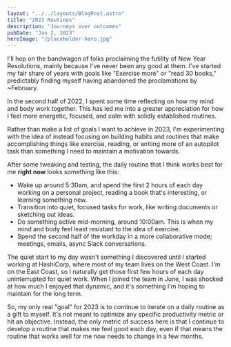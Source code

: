 ```yaml
---
layout: "../../layouts/BlogPost.astro"
title: "2023 Routines"
description: "Journeys over outcomes"
pubDate: "Jan 2, 2023"
heroImage: "/placeholder-hero.jpg"
---
```


I'll hop on the bandwagon of folks proclaiming the futility of New Year Resolutions, mainly because I've never been any good at them. I've started my fair share of years with goals like "Exercise more" or "read 30 books," predictably finding myself having abandoned the proclamations by ~February.

In the second half of 2022, I spent some time reflecting on how my mind and body work together. This has led me into a greater appreciation for how I feel more energetic, focused, and calm with solidly established routines.

Rather than make a list of goals I want to achieve in 2023, I'm experimenting with the idea of instead focusing on building habits and routines that make accomplishing things like exercise, reading, or writing more of an autopilot task than something I need to maintain a motivation towards.

After some tweaking and testing, the daily routine that I think works best for me **right now** looks something like this:

- Wake up around 5:30am, and spend the first 2 hours of each day working on a personal project, reading a book that's interesting, or learning something new.
- Transition into quiet, focused tasks for work, like writing documents or sketching out ideas.
- Do something active mid-morning, around 10:00am. This is when my mind and body feel least resistant to the idea of exercise.
- Spend the second half of the workday in a more collaborative mode; meetings, emails, async Slack conversations.

The quiet start to my day wasn't something I discovered until I started working at HashiCorp, where most of my team lives on the West Coast. I'm on the East Coast, so I naturally get those first few hours of each day uninterrupted for quiet work. When I joined the team in June, I was shocked at how much I enjoyed that dynamic, and it's something I'm hoping to maintain for the long term.

So, my only real "goal" for 2023 is to continue to iterate on a daily routine as a gift to myself. It's not meant to optimize any specific productivity metric or hit an objective. Instead, the only metric of success here is that I continue to develop a routine that makes me feel good each day, even if that means the routine that works well for me now needs to change in a few months.

